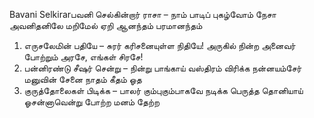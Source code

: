 
Bavani Selkirarபவனி செல்கின்றார் ராசா – நாம்
பாடிப் புகழ்வோம் நேசா
அவனிதனிலே மறிமேல் ஏறி
ஆனந்தம் பரமானந்தம்
1. எருசலேமின் பதியே – சுரர்
கரிசனையுள்ள நிதியே!
அருகில் நின்ற அனைவர் போற்றும்
அரசே, எங்கள் சிரசே!
2. பன்னிரண்டு சீஷர் சென்று – நின்று
பாங்காய் வஸ்திரம் விரிக்க
நன்னயம்சேர் மனுவின் சேனை
நாதம் கீதம் ஓத 
3. குருத்தோலைகள் பிடிக்க – பாலர்
கும்புகும்பாகவே நடிக்க
பெருத்த தொனியாய் ஓசன்னாவென்று
போற்ற மனம் தேற்ற


